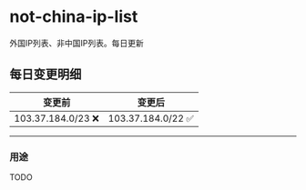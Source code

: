 # not-china-ip-list
外国IP列表、非中国IP列表。每日更新

每日变更明细
--------------------
|  变更前   | 变更后 |
|  ----  | ----  |
|  103.37.184.0/23 :x:  | 103.37.184.0/22 :white_check_mark: | 

--------------------
### 用途
TODO
